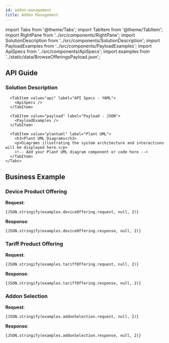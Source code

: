 ```yaml
---
id: addon-management
title: Addon Management
---
```



import Tabs from '@theme/Tabs';
import TabItem from '@theme/TabItem';
import RightPane from '../src/components/RightPane'; 
import SolutionDescription from '../src/components/SolutionDescription';
import PayloadExamples from '../src/components/PayloadExamples';
import ApiSpecs from '../src/components/ApiSpecs';
import examples from '../static/data/BrowseOfferingsPayload.json'; 

## API Guide

<div className="container">
  <div className="tabs-pane">
    <Tabs>
      <TabItem value="description" label="Solution Description" default>
        <h3>Solution Description</h3>
        <SolutionDescription 
          initialText={`To display the Addons.`} 
        />
      </TabItem>

      <TabItem value="api" label="API Specs - YAML">
        <ApiSpecs /> 
      </TabItem>

      <TabItem value="payload" label="Payload - JSON">
        <PayloadExamples />  
      </TabItem>

      <TabItem value="plantuml" label="Plant UML">
        <h3>Plant UML Diagrams</h3>
        <p>Diagrams illustrating the system architecture and interactions will be displayed here.</p>
        <!-- Add your Plant UML diagram component or code here -->
      </TabItem>
    </Tabs>
  </div>
</div>


## Business Example 

### Device Product Offering

**Request**:
<pre>
<code>{JSON.stringify(examples.deviceOffering.request, null, 2)}</code>
</pre>

**Response**:
<pre>
<code>{JSON.stringify(examples.deviceOffering.response, null, 2)}</code>
</pre>

### Tariff Product Offering

**Request**:
<pre>
<code>{JSON.stringify(examples.tariffOffering.request, null, 2)}</code>
</pre>

**Response**:
<pre>
<code>{JSON.stringify(examples.tariffOffering.response, null, 2)}</code>
</pre>

### Addon Selection

**Request**:
<pre>
<code>{JSON.stringify(examples.addonSelection.request, null, 2)}</code>
</pre>

**Response**:
<pre>
<code>{JSON.stringify(examples.addonSelection.response, null, 2)}</code>
</pre>